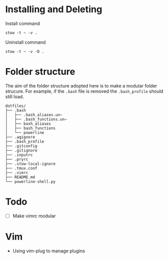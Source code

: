# Installing and Deleting
Install command
```
stow -t ~ -v .
```

Uninstall command
```
stow -t ~ -v -D .
```

# Folder structure
The aim of the folder structure adopted here is to make a modular folder strucure. 
For example, if the `.bash` file is removed the `.bash_profile` should still load.

```
dotfiles/
├── .bash
│   ├── .bash_aliases.un~
│   ├── .bash_functions.un~
│   ├── bash_aliases
│   ├── bash_functions
│   └── powerline
├── .agignore
├── .bash_profile
├── .gitconfig
├── .gitignore
├── .inputrc
├── .pryrc
├── .stow-local-ignore
├── .tmux.conf
├── .vimrc
├── README.md
└── powerline-shell.py
```

# Todo
- [ ] Make vimrc modular

# Vim
- Using vim-plug to manage plugins
